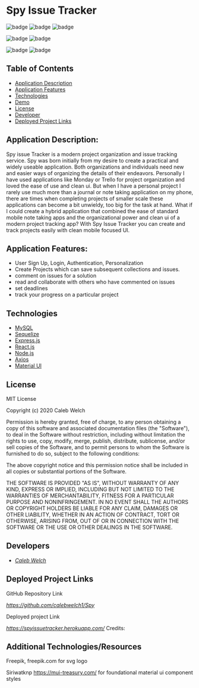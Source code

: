 # Spy Issue Tracker

![badge](https://img.shields.io/badge/React-.js-61dbfb?style=flat-square&logo=react) ![badge](https://img.shields.io/badge/Node-.js-339933?style=flat-square&logo=node.js) ![badge](https://img.shields.io/badge/My-SQL-4479A1?style=flat-square&logo=mysql)

![badge](https://img.shields.io/github/repo-size/calebwelch1/spy?style=flat-square)
![badge](https://img.shields.io/badge/License-MIT-green?style=flat-squares)

![badge](https://img.shields.io/github/stars/calebwelch1/spy?style=social) ![badge](https://img.shields.io/github/forks/calebwelch1/spy?style=social)

## Table of Contents

- [Application Description](#project-description)
- [Application Features](#project-features)
- [Technologies](#technologies)
- [Demo](#demo)
- [License](#license)
- [Developer](#developer)
- [Deployed Project Links](#deployed-project-links)

## Application Description:

Spy issue Tracker is a modern project organization and issue tracking service. Spy was born initially from my desire to create a practical and widely useable application. Both organizations and individuals need new and easier ways of organizing the details of their endeavors. Personally I have used applications like Monday or Trello for project organization and loved the ease of use and clean ui. But when I have a personal project I rarely use much more than a journal or note taking application on my phone, there are times when completing projects of smaller scale these applications can become a bit unwieldy, too big for the task at hand. What if I could create a hybrid application that combined the ease of standard mobile note taking apps and the organizational power and clean ui of a modern project tracking app? With
Spy Issue Tracker you can create and track projects easily with clean mobile focused UI.

## Application Features:

- User Sign Up, Login, Authentication, Personalization
- Create Projects which can save subsequent collections and issues.
- comment on issues for a solution
- read and collaborate with others who have commented on issues
- set deadlines
- track your progress on a particular project

## Technologies

- [MySQL](https://dev.mysql.com/doc/)
- [Sequelize](https://sequelize.org/v5/)
- [Express.js](https://expressjs.com/)
- [React.js](https://reactjs.org/)
- [Node.js](https://nodejs.org/en/)
- [Axios](https://www.npmjs.com/package/axios)
- [Material UI](https://material-ui.com/)

## License

MIT License

Copyright (c) 2020 Caleb Welch

Permission is hereby granted, free of charge, to any person obtaining a copy
of this software and associated documentation files (the "Software"), to deal
in the Software without restriction, including without limitation the rights
to use, copy, modify, merge, publish, distribute, sublicense, and/or sell
copies of the Software, and to permit persons to whom the Software is
furnished to do so, subject to the following conditions:

The above copyright notice and this permission notice shall be included in all
copies or substantial portions of the Software.

THE SOFTWARE IS PROVIDED "AS IS", WITHOUT WARRANTY OF ANY KIND, EXPRESS OR
IMPLIED, INCLUDING BUT NOT LIMITED TO THE WARRANTIES OF MERCHANTABILITY,
FITNESS FOR A PARTICULAR PURPOSE AND NONINFRINGEMENT. IN NO EVENT SHALL THE
AUTHORS OR COPYRIGHT HOLDERS BE LIABLE FOR ANY CLAIM, DAMAGES OR OTHER
LIABILITY, WHETHER IN AN ACTION OF CONTRACT, TORT OR OTHERWISE, ARISING FROM,
OUT OF OR IN CONNECTION WITH THE SOFTWARE OR THE USE OR OTHER DEALINGS IN THE
SOFTWARE.

## Developers

- [_Caleb Welch_](https://github.com/calebwelch1)

## Deployed Project Links

GitHub Repository Link

*https://github.com/calebwelch1/Spy*

Deployed project Link

*https://spyissuetracker.herokuapp.com/*
Credits:

## Additional Technologies/Resources

Freepik, freepik.com for svg logo

Siriwatknp https://mui-treasury.com/ for foundational material ui component styles
